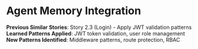# Agent Memory Integration
**Previous Similar Stories**: Story 2.3 (Login) - Apply JWT validation patterns
**Learned Patterns Applied**: JWT token validation, user role management
**New Patterns Identified**: Middleware patterns, route protection, RBAC
